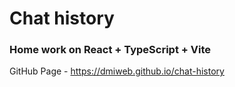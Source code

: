 # Chat history
### Home work on React + TypeScript + Vite

GitHub Page - https://dmiweb.github.io/chat-history